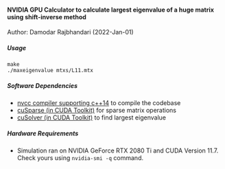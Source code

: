 #### NVIDIA GPU Calculator to calculate largest eigenvalue of a huge matrix using shift-inverse method
Author: Damodar Rajbhandari (2022-Jan-01)

##### Usage
````
make
./maxeigenvalue mtxs/L11.mtx
````

##### Software Dependencies
- [nvcc compiler supporting c++14](https://docs.nvidia.com/cuda/cuda-compiler-driver-nvcc/index.html) to compile the codebase
- [cuSparse (in CUDA Toolkit)](https://docs.nvidia.com/cuda/cusparse/index.html) for sparse matrix operations
- [cuSolver (in CUDA Toolkit)](https://docs.nvidia.com/cuda/cusolver/index.html) to find largest eigenvalue

##### Hardware Requirements
- Simulation ran on NVIDIA GeForce RTX 2080 Ti and CUDA Version 11.7. Check yours using `nvidia-smi -q` command.